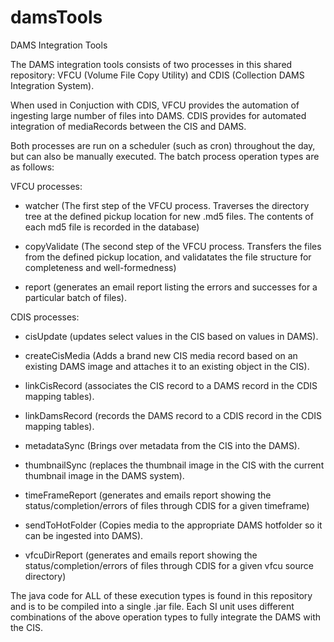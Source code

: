 # damsTools
DAMS Integration Tools

The DAMS integration tools consists of two processes in this shared repository:
VFCU (Volume File Copy Utility) and CDIS (Collection DAMS Integration System).

When used in Conjuction with CDIS, VFCU provides the automation of ingesting large number of files into DAMS.
CDIS provides for automated integration of mediaRecords between the CIS and DAMS.

Both processes are run on a scheduler (such as cron) throughout the day, but can also be manually executed.
The batch process operation types are as follows:

VFCU processes:

* watcher	   (The first step of the VFCU process. Traverses the directory tree at the defined pickup location for new .md5 files. The contents of each md5 file is recorded in the database)

* copyValidate (The second step of the VFCU process. Transfers the files from the defined pickup location, and validatates the file structure for completeness and well-formedness)

* report       (generates an email report listing the errors and successes for a particular batch of files).


CDIS processes:

* cisUpdate          (updates select values in the CIS based on values in DAMS).

* createCisMedia   (Adds a brand new CIS media record based on an existing DAMS image and attaches it to an existing object in the CIS).

* linkCisRecord        (associates the CIS record to a DAMS record in the CDIS mapping tables).  

* linkDamsRecord	   (records the DAMS record to a CDIS record in the CDIS mapping tables). 

* metadataSync     (Brings over metadata from the CIS into the DAMS).

* thumbnailSync    (replaces the thumbnail image in the CIS with the current thumbnail image in the DAMS system).

* timeFrameReport  (generates and emails report showing the status/completion/errors of files through CDIS for a given timeframe)

* sendToHotFolder  (Copies media to the appropriate DAMS hotfolder so it can be ingested into DAMS).

* vfcuDirReport   (generates and emails report showing the status/completion/errors of files through CDIS for a given vfcu source directory)

The java code for ALL of these execution types is found in this repository and is to be compiled into a single .jar file.
Each SI unit uses different combinations of the above operation types to fully integrate the DAMS with the CIS.
